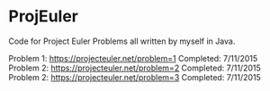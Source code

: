 # ProjEuler

Code for Project Euler Problems all written by myself in Java.

Problem 1: https://projecteuler.net/problem=1 Completed: 7/11/2015
<br>
Problem 2: https://projecteuler.net/problem=2 Completed: 7/11/2015
<br>
Problem 2: https://projecteuler.net/problem=3 Completed: 7/11/2015